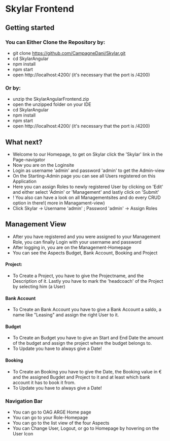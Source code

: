 # Skylar Frontend
## Getting started
### You can Either Clone the Repository by:
* git clone https://github.com/CampagneDani/Skylar.git
* cd SkylarAngular
* npm install
* npm start
* open http://localhost:4200/ (it's necessary that the port is /4200)
### Or by:
* unzip the SkylarAngularFrontend.zip 
* open the unzipped folder on your IDE
* cd SkylarAngular
* npm install
* npm start
* open http://localhost:4200/ (it's necessary that the port is /4200)

## What next? 
* Welcome to our Homepage, to get on Skylar click the 'Skylar' link in the Page-navigator 
* Now you are on the Loginsite
* Login as username 'admin' and password 'admin' to get the Admin-view
* On the Starting-Admin page you can see all Users registered on this Application
* Here you can assign Roles to newly registered User by clicking on 'Edit' and either select 'Admin' or 'Management' and lastly click on 'Submit'
* ! You also can have a look on all Managementsites and do every CRUD option in there!( more in Managament-view)
* Click Skylar -> Username 'admin' ; Password 'admin' -> Assign Roles

## Management View
* After you have registered and you were assigned to your Management Role, you can finally Login with your username and password
* After logging in, you are on the Management-Homepage
* You can see the Aspects Budget, Bank Account, Booking and Project
#### Project:
* To Create a Project, you have to give the Projectname, and the Description of it. Lastly you have to mark the 'headcoach' of the Project by selecting him (a User)
#### Bank Account
* To Create an Bank Account you have to give a Bank Account a saldo, a name like "Leasing" and assign the right User to it.
#### Budget
* To Create an Budget you have to give an Start and End Date the amount of the budget and assign the project where the budget belongs to.
* To Update you have to always give a Date!
#### Booking
* To Create an Booking you have to give the Date, the Booking value in € and the assigned Bugdet and Project to it and at least which bank account it has to book it from.
* To Update you have to always give a Date!
### Navigation Bar
* You can go to OAG ARGE Home page 
* You can go to your Role-Homepage
* You can go to the list view of the four Aspects
* You can Change User, Logout, or go to Homepage by hovering on the User Icon